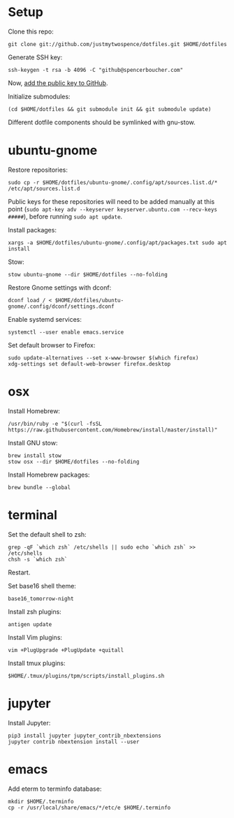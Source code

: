 # Setup

Clone this repo:

```
git clone git://github.com/justmytwospence/dotfiles.git $HOME/dotfiles
```

Generate SSH key:

```
ssh-keygen -t rsa -b 4096 -C "github@spencerboucher.com"
```

Now, [add the public key to GitHub](https://github.com/settings/keys).

Initialize submodules:

```
(cd $HOME/dotfiles && git submodule init && git submodule update)
```

Different dotfile components should be symlinked with gnu-stow.

# ubuntu-gnome

Restore repositories:

```
sudo cp -r $HOME/dotfiles/ubuntu-gnome/.config/apt/sources.list.d/* /etc/apt/sources.list.d
```

Public keys for these repositories will need to be added manually
at this point (`sudo apt-key adv --keyserver keyserver.ubuntu.com
--recv-keys #####`), before running `sudo apt update`.

Install packages:

```
xargs -a $HOME/dotfiles/ubuntu-gnome/.config/apt/packages.txt sudo apt install
```

Stow:

```
stow ubuntu-gnome --dir $HOME/dotfiles --no-folding
```

Restore Gnome settings with dconf:

```
dconf load / < $HOME/dotfiles/ubuntu-gnome/.config/dconf/settings.dconf
```

Enable systemd services:

```
systemctl --user enable emacs.service
```

Set default browser to Firefox:

```
sudo update-alternatives --set x-www-browser $(which firefox)
xdg-settings set default-web-browser firefox.desktop
```

# osx

Install Homebrew:

```
/usr/bin/ruby -e "$(curl -fsSL https://raw.githubusercontent.com/Homebrew/install/master/install)"
```

Install GNU stow:

```
brew install stow
stow osx --dir $HOME/dotfiles --no-folding
```

Install Homebrew packages:

```
brew bundle --global
```

# terminal
Set the default shell to zsh:

```
grep -qF `which zsh` /etc/shells || sudo echo `which zsh` >> /etc/shells
chsh -s `which zsh`
```

Restart.

Set base16 shell theme:

```
base16_tomorrow-night
```

Install zsh plugins:

```
antigen update
```

Install Vim plugins:

```
vim +PlugUpgrade +PlugUpdate +quitall
```

Install tmux plugins:

```
$HOME/.tmux/plugins/tpm/scripts/install_plugins.sh
```

# jupyter

Install Jupyter:

```
pip3 install jupyter jupyter_contrib_nbextensions
jupyter contrib nbextension install --user
```

# emacs

Add eterm to terminfo database:

```
mkdir $HOME/.terminfo
cp -r /usr/local/share/emacs/*/etc/e $HOME/.terminfo
```
